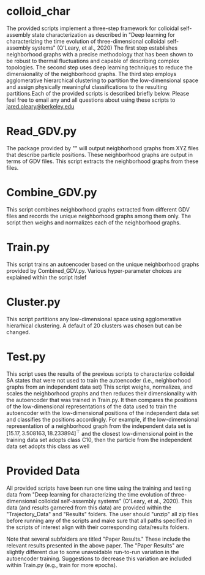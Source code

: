 # colloid_char
The provided scripts implement a three-step framework for colloidal self-assembly state characterization as described in "Deep learning for characterizing the time evolution of three-dimensional colloidal self-assembly systems" (O'Leary, et al., 2020) The first step establishes neighborhood graphs with a precise methodology that has been shown to be robust to thermal fluctuations and capable of describing complex topologies. The second step uses deep learning techniques to reduce the dimensionality of the neighborhood graphs. The third step employs agglomerative hierarchical clustering to partition the low-dimensional space and assign physically meaningful classifications to the resulting partitions.Each of the provided scripts is described briefly below. Please feel free to email any and all questions about using these scripts to jared.oleary@berkeley.edu

# Read_GDV.py 
The package provided by "" will output neigbhorhood graphs from XYZ files that describe particle positions. These neighborhood graphs are output in terms of GDV files. This script extracts the neighborhood graphs from these files.

# Combine_GDV.py
This script combines neighborhood graphs extracted from different GDV files and records the unique neighborhood graphs among them only. The script then weighs and normalizes each of the neighborhood graphs.

# Train.py
This script trains an autoencoder based on the unique neighborhood graphs provided by Combined_GDV.py. Various hyper-parameter choices are explained within the script itslef

# Cluster.py
This script partitions any low-dimensional space using agglomerative hierarhical clustering. A default of 20 clusters was chosen but can be changed.

# Test.py
This script uses the results of the previous scripts to characterize colloidal SA states that were not used to train the autoencoder (i.e., neighborhood graphs from an independent data set) This script weighs, normalizes, and scales the neighborhood graphs and then reduces their dimensionality with the autoencoder that was trained in Train.py. It then compares the positions of the low-dimensional representations of the data used to train the autoencoder with the low-dimensional positions of the independent data set and classifies the positions accordingly. For example, if the low-dimensional representation of a neighborhood graph from the independent data set is $[15.17, 3.508163, 18.233894]^\top$ and the closest low-dimensional point in the training data set adopts class C10, then the particle from the independent data set adopts this class as well

# Provided Data
All provided scripts have been run one time using the training and testing data from "Deep learning for characterizing the time evolution of three-dimensional colloidal self-assembly systems" (O'Leary, et al., 2020). This data (and results garnered from this data) are provided within the "Trajectory_Data" and "Results" folders. The user should "unzip" all zip files before running any of the scripts and make sure that all paths specified in the scripts of interest align with their corresponding data/results folders.

Note that several subfolders are titled "Paper Results." These include the relevant results presented in the above paper. The "Paper Results" are slightly different due to some unavoidable run-to-run variation in the autoencoder training. Suggestions to decrease this variation are included within Train.py (e.g., train for more epochs).


